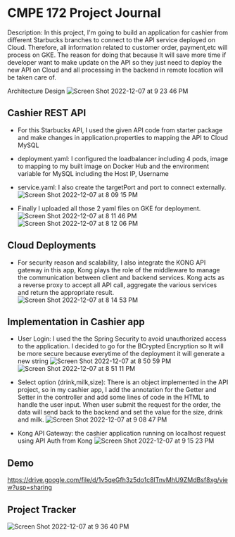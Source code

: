 # CMPE 172 Project Journal


Description: In this project, I'm going to build an application for cashier from different Starbucks branches to connect to the API service deployed on Cloud. Therefore, all information related to customer order, payment,etc will process on GKE. The reason for doing that because It will save more time if developer want to make update on the API so they just need to deploy the new API on Cloud and all processing in the backend in remote location will be taken care of.

Architecture Design
![Screen Shot 2022-12-07 at 9 23 46 PM](https://user-images.githubusercontent.com/48584294/206363523-31c4da1f-e5c7-47c4-a21e-161fb7162d52.png)


Cashier REST API
-------------------------------------------
- For this Starbucks API, I used the given API code from starter package and make changes in 
 application.properties to mapping the API to Cloud MySQL
 - deployment.yaml: I configured the loadbalancer including 4 pods, image to mapping to my built image on Docker Hub and the environment variable for MySQL including the Host IP, Username
 - service.yaml: I also create the targetPort and port to connect externally. 
![Screen Shot 2022-12-07 at 8 09 15 PM](https://user-images.githubusercontent.com/48584294/206354439-f8e2f147-53ac-445d-ab1b-d2398028f9ca.png)


- Finally I uploaded all those 2 yaml files on GKE for deployment. 
![Screen Shot 2022-12-07 at 8 11 46 PM](https://user-images.githubusercontent.com/48584294/206354735-eae17a28-0ac4-4e9b-bf8e-d3bd901e6f8a.png)
![Screen Shot 2022-12-07 at 8 12 06 PM](https://user-images.githubusercontent.com/48584294/206354776-1abdd384-8971-4ed4-a98c-05128bf8f6c2.png)

Cloud Deployments
-------------------------------------------
- For security reason and scalability, I also integrate the KONG API gateway in this app, Kong plays the role of the middleware to manage the communication between client and backend services. Kong acts as a reverse proxy to accept all API call, aggregate the various services and return the appropriate result. 
![Screen Shot 2022-12-07 at 8 14 53 PM](https://user-images.githubusercontent.com/48584294/206355125-13dde5ba-5f22-4bc4-a762-2f5758df09cd.png)


Implementation in Cashier app
-------------------------------------------
- User Login: I used the the Spring Security to avoid unauthorized access to the application. I decided to go for the BCrypted Encryption so It will be more secure because everytime of the deployment it will generate a new string
![Screen Shot 2022-12-07 at 8 50 59 PM](https://user-images.githubusercontent.com/48584294/206359460-f1d73965-17d8-47aa-b276-8e28163d64ef.png)
![Screen Shot 2022-12-07 at 8 51 11 PM](https://user-images.githubusercontent.com/48584294/206359485-377e0b6f-d0ed-4c0f-8964-8ba3bf98d815.png)

- Select option (drink,milk,size): There is an object implemented in the API project, so in my cashier app, I add the annotation for the Getter and Setter in the controller and add some lines of code in the HTML to handle the user input. When user submit the request for the order, the data will send back to the backend and set the value for the size, drink and milk. 
![Screen Shot 2022-12-07 at 9 08 47 PM](https://user-images.githubusercontent.com/48584294/206361653-5ebb38d8-2d37-4d3b-a13c-8c81c2c17ea9.png)


- Kong API Gateway: the cashier application running on localhost request using API Auth from Kong
![Screen Shot 2022-12-07 at 9 15 23 PM](https://user-images.githubusercontent.com/48584294/206362468-395eea20-0ad6-4669-b097-f8b09e89d34a.png)

Demo
-------------------------------------------
https://drive.google.com/file/d/1v5qeGfh3z5do1c8lTnvMhU9ZMdBsf8xg/view?usp=sharing

Project Tracker
-------------------------------------------
![Screen Shot 2022-12-07 at 9 36 40 PM](https://user-images.githubusercontent.com/48584294/206365251-84a368f4-5f21-47eb-b12c-9ebcc25fe659.png)







